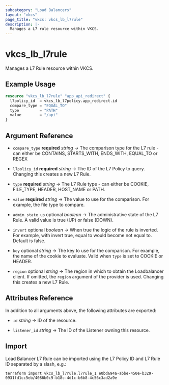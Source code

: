 ```yaml
---
subcategory: "Load Balancers"
layout: "vkcs"
page_title: "vkcs: vkcs_lb_l7rule"
description: |-
  Manages a L7 rule resource within VKCS.
---
```


# vkcs_lb_l7rule

Manages a L7 Rule resource within VKCS.

## Example Usage
```terraform
resource "vkcs_lb_l7rule" "app_api_redirect" {
  l7policy_id  = vkcs_lb_l7policy.app_redirect.id
  compare_type = "EQUAL_TO"
  type         = "PATH"
  value        = "/api"
}
```
## Argument Reference
- `compare_type` **required** *string* &rarr;  The comparison type for the L7 rule - can either be CONTAINS, STARTS\_WITH, ENDS_WITH, EQUAL_TO or REGEX

- `l7policy_id` **required** *string* &rarr;  The ID of the L7 Policy to query. Changing this creates a new L7 Rule.

- `type` **required** *string* &rarr;  The L7 Rule type - can either be COOKIE, FILE\_TYPE, HEADER, HOST\_NAME or PATH.

- `value` **required** *string* &rarr;  The value to use for the comparison. For example, the file type to compare.

- `admin_state_up` optional *boolean* &rarr;  The administrative state of the L7 Rule. A valid value is true (UP) or false (DOWN).

- `invert` optional *boolean* &rarr;  When true the logic of the rule is inverted. For example, with invert true, equal to would become not equal to. Default is false.

- `key` optional *string* &rarr;  The key to use for the comparison. For example, the name of the cookie to evaluate. Valid when `type` is set to COOKIE or HEADER.

- `region` optional *string* &rarr;  The region in which to obtain the Loadbalancer client. If omitted, the `region` argument of the provider is used. Changing this creates a new L7 Rule.


## Attributes Reference
In addition to all arguments above, the following attributes are exported:
- `id` *string* &rarr;  ID of the resource.

- `listener_id` *string* &rarr;  The ID of the Listener owning this resource.



## Import

Load Balancer L7 Rule can be imported using the L7 Policy ID and L7 Rule ID separated by a slash, e.g.:

```shell
terraform import vkcs_lb_l7rule.l7rule_1 e0bd694a-abbe-450e-b329-0931fd1cc5eb/4086b0c9-b18c-4d1c-b6b8-4c56c3ad2a9e
```
